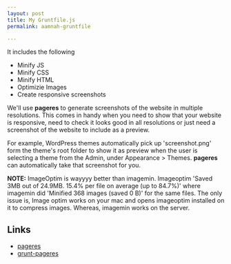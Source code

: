 ```yaml
---
layout: post
title: My Gruntfile.js
permalink: aamnah-gruntfile

---
```


It includes the following
- Minify JS
- Minify CSS
- Minify HTML
- Optimizie Images
- Create responsive screenshots

We'll use **pageres** to generate screenshots of the website in multiple resolutions. This comes in handy when you need to show that your website is responsive, need to check it looks good in all resolutions or just need a screenshot of the website to include as a preview.

For example, WordPress themes automatically pick up 'screenshot.png' form the theme's root folder to show it as preview when the user is selecting a theme from the Admin, under Appearance > Themes. **pageres** can automatically take that screenshot for you.

**NOTE:** ImageOptim is wayyyy better than imagemin. Imageoptim 'Saved 3MB out of 24.9MB. 15.4% per file on average (up to 84.7%)' where imagemin did 'Minified 368 images (saved 0 B)' for the same files. The only issue is, Image optim works on your mac and opens imageoptim installed on it to compress images. Whereas, imagemin works on the server.


Links
---

- [pageres](https://github.com/sindresorhus/pageres)
- [grunt-pageres](https://github.com/sindresorhus/grunt-pageres)